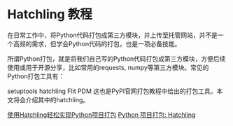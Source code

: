 # Hatchling 教程

<show-structure depth="2"/>

在日常工作中，将Python代码打包成第三方模块，并上传至托管网站，并不是一个高频的需求，但学会Python代码的打包，也是一项必备技能。

所谓Python打包，就是将我们自己写的Python代码打包成第三方模块，方便后续使用或用于开源分享，比如常用的requests, numpy等第三方模块。常见的Python打包工具有：

setuptools
hatchling
Flit
PDM
这也是PyPI官网打包教程中给出的打包工具。本文将会介绍其中的hatchling。


<seealso>
<category ref="ref_docs">
    <a href="https://mp.weixin.qq.com/s/jPvTxTWtmuB81wRBMBrfQQ">使用Hatchling轻松实现Python项目打包</a>
    <a href="https://mp.weixin.qq.com/s/uG3ibVqSBXFsui5yce1IMQ">Python 项目打包: Hatchling</a>
</category>
<category ref="ref_github">
</category>
<category ref="ref_issues"></category>
<category ref="ref_hf"></category>
<category ref="ref_ms"></category>
</seealso>